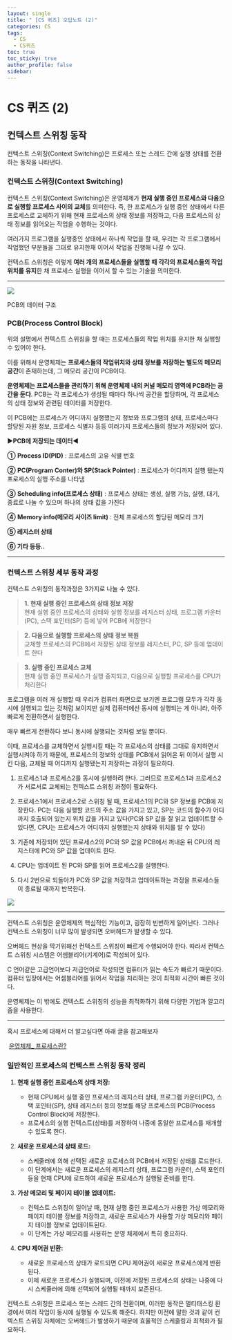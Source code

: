 ```yaml
---
layout: single
title: " [CS 퀴즈] 오답노트 (2)"
categories: CS
tags:
  - CS
  - CS퀴즈
toc: true
toc_sticky: true
author_profile: false
sidebar:
---
```

# CS 퀴즈 (2)
## 컨텍스트 스위칭 동작

컨텍스트 스위칭(Context Switching)은 프로세스 또는 스레드 간에 실행 상태를 전환하는 동작을 나타낸다. 

### **컨텍스트 스위칭(Context Switching)**

컨텍스트 스위칭(Context Switching)은 운영체제가 **현재 실행 중인 프로세스와 다음으로 실행할 프로세스 사이의 교체**를 의미한다. 즉, 한 프로세스가 실행 중인 상태에서 다른 프로세스로 교체하기 위해 현재 프로세스의 상태 정보를 저장하고, 다음 프로세스의 상태 정보를 읽어오는 작업을 수행하는 것이다.    

여러가지 프로그램을 실행중인 상태에서 하나씩 작업을 할 때, 우리는 각 프로그램에서 작업했던 부분들을 그대로 유지한채 이어서 작업을 진행해 나갈 수 있다.    

컨텍스트 스위칭은 이렇게 **여러 개의 프로세스들을 실행할 때 각각의 프로세스들의 작업 위치를 유지**한 채 프로세스 실행을 이어서 할 수 있는 기술을 의미한다.   

---

![](https://blog.kakaocdn.net/dn/vlQ8v/btskif4MSzO/KJ93fJvVZ7HhgnAMbRbgi1/img.png)

PCB의 데이터 구조

### **PCB(Process Control Block)**

위의 설명에서 컨텍스트 스위칭을 할 때는 프로세스들의 작업 위치를 유지한 채 실행할 수 있어야 한다.    

이를 위해서 운영체제는 **프로세스들의 작업위치와 상태 정보를 저장하는 별도의 메모리 공간**이 존재하는데, 그 메모리 공간이 PCB이다.   

**운영체제는 프로세스들을 관리하기 위해 운영체제 내의 커널 메모리 영역에 PCB라는 공간을 둔다**. PCB는 각 프로세스가 생성될 때마다 하나씩 공간을 할당하며, 각 프로세스의 상태 정보와 관련된 데이터를 저장한다. 

이 PCB에는 프로세스가 어디까지 실행했는지 정보와 프로그램의 상태, 프로세스마다 할당된 자원 정보, 프로세스 식별자 등등 여러가지 프로세스들의 정보가 저장되어 있다.

**▶PCB에 저장되는 데이터◀**

**①** **Process ID(PID)** : 프로세스의 고유 식별 번호

**②** **PC(Program Conter)와 SP(Stack Pointer)** : 프로세스가 어디까지 실행 됐는지 프로세스의 실행 주소를 나타냄

**③** **Scheduling info(프로세스 상태)** : 프로세스 상태는 생성, 실행 가능, 실행, 대기, 종료로 나눌 수 있으며 하나의 상태 값을 가진다

**④** **Memory info(메모리 사이즈 limit)** : 전체 프로세스의 할당된 메모리 크기

**⑤ 레지스터 상태** 

**⑥ 기타 등등..**

---

### **컨텍스트 스위칭 세부 동작 과정**

컨텍스트 스위칭의 동작과정은 3가지로 나눌 수 있다.

> **1. 현재 실행 중인 프로세스의 상태 정보 저장**  
> 현재 실행 중인 프로세스의 상태와 실행 정보를 레지스터 상태, 프로그램 카운터(PC), 스택 포인터(SP) 등에 넣어 PCB에 저장한다

> **2. 다음으로 실행할 프로세스의 상태 정보 복원**  
> 교체할 프로세스의 PCB에서 저장된 상태 정보를 레지스터, PC, SP 등에 업데이트 한다

> **3. 실행 중인 프로세스 교체**  
> 현재 실행 중인 프로세스가 실행 중지되고, 다음으로 실행할 프로세스를 CPU가 처리한다 


프로그램을 여러 개 실행할 때 우리가 컴퓨터 화면으로 보기엔 프로그램 모두가 각각 동시에 실행되고 있는 것처럼 보이지만 실제 컴퓨터에선 동시에 실행되는 게 아니라, 아주 빠르게 전환하면서 실행한다.    

매우 빠르게 전환하다 보니 동시에 실행되는 것처럼 보일 뿐이다.   

이때, 프로세스를 교체하면서 실행시킬 때는 각 프로세스의 상태를 그대로 유지하면서 실행시켜야 하기 때문에, 프로세스의 정보와 상태를 PCB에서 읽어온 뒤 이어서 실행 시킨 다음, 교체될 때 어디까지 실행됐는지 저장하는 과정이 필요하다.    

1. 프로세스1과 프로세스2를 동시에 실행하려 한다. 그러므로 프로세스1과 프로세스2가 서로서로 교체되는 컨텍스트 스위칭 과정이 필요하다.

2. 프로세스1에서 프로세스2로 스위칭 될 때, 프로세스1의 PC와 SP 정보를 PCB에 저장한다. PC는 다음 실행할 코드의 주소 값을 가지고 있고, SP는 코드의 함수가 어디까지 호출되어 있는지 위치 값을 가지고 있다(PC와 SP 값을 잘 읽고 업데이트할 수 있다면, CPU는 프로세스가 어디까지 실행했는지 상태와 위치를 알 수 있다)

3. 기존에 저장되어 있던 프로세스2의 PC와 SP 값을 PCB에서 꺼내온 뒤 CPU의 레지스터에 PC와 SP 값을 업데이트 한다.

4. CPU는 업데이트 된 PC와 SP를 읽어 프로세스2를 실행한다.

5. 다시 2번으로 되돌아가 PC와 SP 값을 저장하고 업데이트하는 과정을 프로세스들이 종료될 때까지 반복한다.

![](https://blog.kakaocdn.net/dn/clzskF/btsknvTjBxs/taaN4N0Sp9b6YoqEu8WVu1/img.png)

---

컨텍스트 스위칭은 운영체제의 핵심적인 기능이고, 굉장히 빈번하게 일어난다. 그러나 컨텍스트 스위칭이 너무 많이 발생되면 오버헤드가 발생할 수 있다.    

오버헤드 현상을 막기위해선 컨텍스트 스위칭이 빠르게 수행되어야 한다. 따라서 컨텍스트 스위칭 시스템은 어셈블리어(기계어)로 작성되어 있다. 

C 언어같은 고급언어보다 저급언어로 작성되면 컴퓨터가 읽는 속도가 빠르기 때문이다. 컴퓨터 입장에서는 어셈블리어를 읽어서 작업을 처리하는 것이 최적화 시간이 빠른 것이다.

운영체제는 이 밖에도 컨텍스트 스위칭의 성능을 최적화하기 위해 다양한 기법과 알고리즘을 사용한다. 

---

혹시 프로세스에 대해서 더 알고싶다면 아래 글을 참고해보자

 [운영체제_ 프로세스란?](https://jerryjerryjerry.tistory.com/178)

### 일반적인 프로세스의 컨텍스트 스위칭 동작 정리

1. **현재 실행 중인 프로세스의 상태 저장:**
    - 현재 CPU에서 실행 중인 프로세스의 레지스터 상태, 프로그램 카운터(PC), 스택 포인터(SP), 상태 레지스터 등의 정보를 해당 프로세스의 PCB(Process Control Block)에 저장한다.
    - 프로세스의 실행 컨텍스트(상태)를 저장하여 나중에 동일한 프로세스를 재개할 수 있도록 한다.
      
2. **새로운 프로세스의 상태 로드:**
    - 스케줄러에 의해 선택된 새로운 프로세스의 PCB에서 저장된 상태를 로드한다.
    - 이 단계에서는 새로운 프로세스의 레지스터 상태, 프로그램 카운터, 스택 포인터 등을 현재 CPU에 로드하여 새로운 프로세스가 실행될 준비를 한다.
      
3. **가상 메모리 및 페이지 테이블 업데이트:**
    - 컨텍스트 스위칭이 일어날 때, 현재 실행 중인 프로세스가 사용한 가상 메모리와 페이지 테이블 정보를 저장하고, 새로운 프로세스가 사용할 가상 메모리와 페이지 테이블 정보로 업데이트된다.
    - 이 단계는 가상 메모리를 사용하는 운영 체제에서 특히 중요하다.
      
4. **CPU 제어권 반환:**
    - 새로운 프로세스의 상태가 로드되면 CPU 제어권이 새로운 프로세스에게 반환된다.
    - 이제 새로운 프로세스가 실행되며, 이전에 저장된 프로세스의 상태는 나중에 다시 스케줄러에 의해 선택되어 실행될 때까지 보존된다.

컨텍스트 스위칭은 프로세스 또는 스레드 간의 전환이며, 이러한 동작은 멀티태스킹 환경에서 여러 작업이 동시에 실행될 수 있도록 해준다. 하지만 이전에 말한 것과 같이 컨텍스트 스위칭 자체에는 오버헤드가 발생하기 때문에 효율적인 스케줄링과 최적화가 필요하다.
